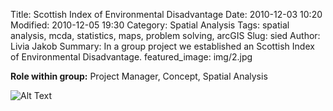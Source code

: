 Title: Scottish Index of Environmental Disadvantage
Date: 2010-12-03 10:20
Modified: 2010-12-05 19:30
Category: Spatial Analysis
Tags: spatial analysis, mcda, statistics, maps, problem solving, arcGIS
Slug: sied
Author: Livia Jakob
Summary: In a group project we established an Scottish Index of Environmental Disadvantage.
featured_image: img/2.jpg



**Role within group:** Project Manager, Concept, Spatial Analysis



![Alt Text]({filename}/img/test.JPG)
